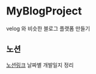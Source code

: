 # MyBlogProject
velog 와 비슷한 블로그 플랫폼 만들기

## 노션
[노션링크](https://bow-silk-851.notion.site/velog-c6ccde882336426aa1cdb7e316c63c8c?pvs=4)
날짜별 개발일지 정리
